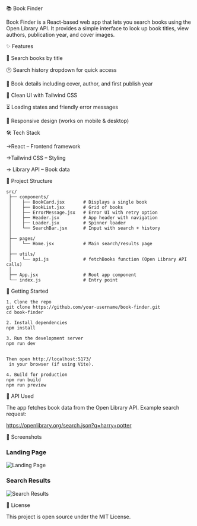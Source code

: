 📚 Book Finder

Book Finder is a React-based web app that lets you search books using the Open Library API. It provides a simple interface to look up book titles, view authors, publication year, and cover images.

✨ Features

🔎 Search books by title

🕑 Search history dropdown for quick access

📖 Book details including cover, author, and first publish year

🎨 Clean UI with Tailwind CSS

⏳ Loading states and friendly error messages

📱 Responsive design (works on mobile & desktop)


🛠️ Tech Stack

->React
 – Frontend framework

->Tailwind CSS
 – Styling

-> Library API
 – Book data


📂 Project Structure
```
src/
 ├── components/
 │    ├── BookCard.jsx       # Displays a single book
 │    ├── BookList.jsx       # Grid of books
 │    ├── ErrorMessage.jsx   # Error UI with retry option
 │    ├── Header.jsx         # App header with navigation
 │    ├── Loader.jsx         # Spinner loader
 │    └── SearchBar.jsx      # Input with search + history
 │
 ├── pages/
 │    └── Home.jsx           # Main search/results page
 │
 ├── utils/
 │    └── api.js             # fetchBooks function (Open Library API calls)
 │
 ├── App.jsx                 # Root app component
 └── index.js                # Entry point

```

🚀 Getting Started
```
1. Clone the repo
git clone https://github.com/your-username/book-finder.git
cd book-finder

2. Install dependencies
npm install

3. Run the development server
npm run dev


Then open http://localhost:5173/
 in your browser (if using Vite).

4. Build for production
npm run build
npm run preview
```

🔑 API Used

The app fetches book data from the Open Library API. Example search request:

https://openlibrary.org/search.json?q=harry+potter

📸 Screenshots

### Landing Page
![Landing Page](assets/homepage.png)

### Search Results
![Search Results](assets/search-results.png)

📜 License

This project is open source under the MIT License.

